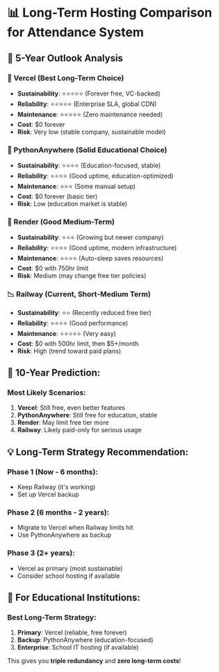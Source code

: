 # 📊 Long-Term Hosting Comparison for Attendance System

## 🎯 **5-Year Outlook Analysis**

### **🥇 Vercel (Best Long-Term Choice)**

- **Sustainability**: ⭐⭐⭐⭐⭐ (Forever free, VC-backed)
- **Reliability**: ⭐⭐⭐⭐⭐ (Enterprise SLA, global CDN)
- **Maintenance**: ⭐⭐⭐⭐⭐ (Zero maintenance needed)
- **Cost**: $0 forever
- **Risk**: Very low (stable company, sustainable model)

### **🥈 PythonAnywhere (Solid Educational Choice)**

- **Sustainability**: ⭐⭐⭐⭐ (Education-focused, stable)
- **Reliability**: ⭐⭐⭐⭐ (Good uptime, education-optimized)
- **Maintenance**: ⭐⭐⭐ (Some manual setup)
- **Cost**: $0 forever (basic tier)
- **Risk**: Low (education market is stable)

### **🥉 Render (Good Medium-Term)**

- **Sustainability**: ⭐⭐⭐ (Growing but newer company)
- **Reliability**: ⭐⭐⭐⭐ (Good uptime, modern infrastructure)
- **Maintenance**: ⭐⭐⭐⭐ (Auto-sleep saves resources)
- **Cost**: $0 with 750hr limit
- **Risk**: Medium (may change free tier policies)

### **📉 Railway (Current, Short-Medium Term)**

- **Sustainability**: ⭐⭐ (Recently reduced free tier)
- **Reliability**: ⭐⭐⭐⭐ (Good performance)
- **Maintenance**: ⭐⭐⭐⭐⭐ (Very easy)
- **Cost**: $0 with 500hr limit, then $5+/month
- **Risk**: High (trend toward paid plans)

## 🔮 **10-Year Prediction:**

### **Most Likely Scenarios:**

1. **Vercel**: Still free, even better features
2. **PythonAnywhere**: Still free for education, stable
3. **Render**: May limit free tier more
4. **Railway**: Likely paid-only for serious usage

## 💡 **Long-Term Strategy Recommendation:**

### **Phase 1 (Now - 6 months):**

- Keep Railway (it's working)
- Set up Vercel backup

### **Phase 2 (6 months - 2 years):**

- Migrate to Vercel when Railway limits hit
- Use PythonAnywhere as backup

### **Phase 3 (2+ years):**

- Vercel as primary (most sustainable)
- Consider school hosting if available

## 🏫 **For Educational Institutions:**

### **Best Long-Term Strategy:**

1. **Primary**: Vercel (reliable, free forever)
2. **Backup**: PythonAnywhere (education-focused)
3. **Enterprise**: School IT hosting (if available)

This gives you **triple redundancy** and **zero long-term costs**!
